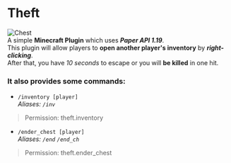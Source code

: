 # Theft
![Chest](https://encrypted-tbn0.gstatic.com/images?q=tbn:ANd9GcQS0dSeH04qJtadmZrZg0D5NvqGAfQpfyDG3pkXqNG2EFXzNzAtCENrCcZLp9CxAgnhuJY&usqp=CAU)<br>
A simple **Minecraft Plugin** which uses ***Paper API 1.19***.<br>
This plugin will allow players to **open another player's inventory** by ***right-clicking***.<br>
After that, you have *10 seconds* to escape or you will **be killed** in one hit.

### It also provides some commands:
- `/inventory [player]`<br>
*Aliases: `/inv`*
> Permission: theft.inventory
- `/ender_chest [player]`<br>
*Aliases: `/end` `/end_ch`*
> Permission: theft.ender_chest
